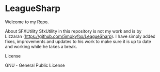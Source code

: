 LeagueSharp
===========

Welcome to my Repo. 

About SFXUtility
SfxUtility in this repository is not my work and is by Lizzaran (https://github.com/Smokyfox/LeagueSharp). I have simply added fixes, improvements and updates to his work to make sure it is up to date and working while he takes a break.


License

GNU - General Public License
